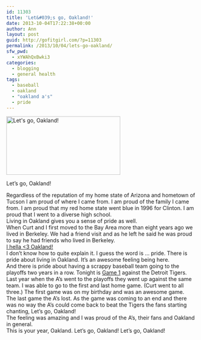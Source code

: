 ```yaml
---
id: 11303
title: 'Let&#039;s go, Oakland!'
date: 2013-10-04T17:22:38+00:00
author: Ann
layout: post
guid: http://gofitgirl.com/?p=11303
permalink: /2013/10/04/lets-go-oakland/
sfw_pwd:
  - xYWAhQxBwki3
categories:
  - blogging
  - general health
tags:
  - baseball
  - oakland
  - "oakland a's"
  - pride
---
```

<div id="attachment_11305" style="width: 310px" class="wp-caption alignleft">
  <a href="http://gofitgirl.com/2013/10/lets-go-oakland/lets-go-oakland/" rel="attachment wp-att-11305"><img class="size-medium wp-image-11305" alt="Let's go, Oakland!" src="http://gofitgirl.com/wp-content/uploads/2013/10/Lets-go-Oakland-300x154.jpg" width="300" height="154" /></a>
  
  <p class="wp-caption-text">
    Let&#8217;s go, Oakland!
  </p>
</div>

  
Regardless of the reputation of my home state of Arizona and hometown of Tucson I am proud of where I came from. I am proud of the family I came from. I am proud that my red home state went blue in 1996 for Clinton. I am proud that I went to a diverse high school.  
Living in Oakland gives you a sense of pride as well.  
When Curt and I first moved to the Bay Area more than eight years ago we lived in Berkeley. We had a friend visit and as he left he said he was proud to say he had friends who lived in Berkeley.  
[I hella <3 Oakland!](http://images.cdn.bigcartel.com/bigcartel/product_images/29192151/max_h-1000+max_w-1000/HE_19-HE01C_HIRES.jpg)  
I don&#8217;t know how to quite explain it. I guess the word is &#8230; pride. There is pride about living in Oakland. It&#8217;s an awesome feeling being here.  
And there is pride about having a scrappy baseball team going to the playoffs two years in a row. Tonight is [Game 1](http://oakland.athletics.mlb.com/mlb/gameday/index.jsp?gid=2013_10_04_detmlb_oakmlb_1&mode=preview) against the Detroit Tigers.  
Last year when the A&#8217;s went to the playoffs they went up against the same team. I was able to go to the first and last home game. (Curt went to all three.) The first game was on my birthday and was an awesome game.  
The last game the A&#8217;s lost. As the game was coming to an end and there was no way the A&#8217;s could come back to beat the Tigers the fans starting chanting, Let&#8217;s go, Oakland!  
The feeling was amazing and I was proud of the A&#8217;s, their fans and Oakland in general.  
This is your year, Oakland. Let&#8217;s go, Oakland! Let&#8217;s go, Oakland!